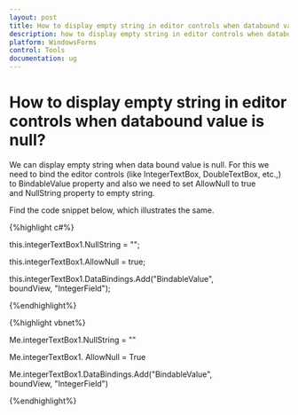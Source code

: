 ```yaml
---
layout: post
title: How to display empty string in editor controls when databound value is null | WindowsForms | Syncfusion
description: how to display empty string in editor controls when databound value is null
platform: WindowsForms
control: Tools
documentation: ug
---
```


# How to display empty string in editor controls when databound value is null?

We can display empty string when data bound value is null. For this we need to bind the editor controls (like IntegerTextBox, DoubleTextBox, etc.,) to BindableValue property and also we need to set AllowNull to true and NullString property to empty string.

Find the code snippet below, which illustrates the same.

{%highlight c#%}

this.integerTextBox1.NullString = "";

this.integerTextBox1.AllowNull = true;

this.integerTextBox1.DataBindings.Add("BindableValue", boundView, "IntegerField");

{%endhighlight%}



{%highlight vbnet%}

Me.integerTextBox1.NullString = ""

Me.integerTextBox1. AllowNull = True

Me.integerTextBox1.DataBindings.Add("BindableValue", boundView, "IntegerField")

{%endhighlight%}
